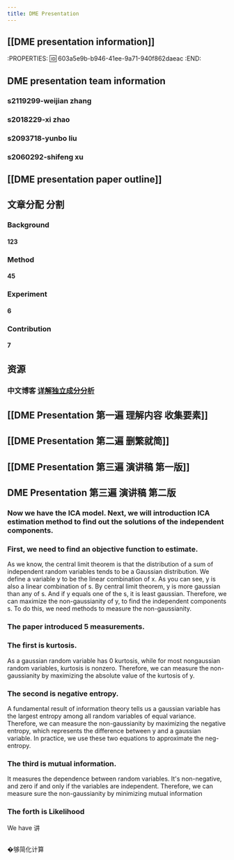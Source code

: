 ```yaml
---
title: DME Presentation
---
```


## [[DME presentation information]]
:PROPERTIES:
:id: 603a5e9b-b946-41ee-9a71-940f862daeac
:END:
## DME presentation team information
### s2119299-weijian zhang
### s2018229-xi zhao
### s2093718-yunbo liu
### s2060292-shifeng xu
## [[DME presentation paper outline]]
## 文章分配 分割
### Background
#### 123
### Method
#### 45
### Experiment
#### 6
### Contribution
#### 7
## 资源
### 中文博客 [详解独立成分分析](https://j.mp/3bloY8M)
## [[DME Presentation 第一遍 理解内容 收集要素]]
## [[DME Presentation 第二遍 删繁就简]]
## [[DME Presentation 第三遍 演讲稿 第一版]]
## DME Presentation 第三遍 演讲稿 第二版
### Now we have the ICA model. Next, we will introduction ICA estimation method to find out the solutions of the independent components.
### First, we need to find an objective function to estimate.
As we know, the central limit theorem is that the distribution of a sum of independent random variables tends to be a Gaussian distribution.
We define a variable y to be the linear combination of x. As you can see, y is also a linear combination of s. 
By central limit theorem, y is more gaussian than any of s. And if y equals one of the s, it is least gaussian. 
Therefore, we can maximize the non-gaussianity of y, to find the independent components s.
To do this, we need methods to measure the non-gaussianity.
### The paper introduced 5 measurements.
### The first is kurtosis.
As a gaussian random variable has 0 kurtosis, while for most nongaussian random variables, kurtosis is nonzero.
Therefore, we can measure the non-gaussianity by maximizing the absolute value of the kurtosis of y.
### The second is negative entropy.
A fundamental result of information theory tells us a gaussian variable has the largest entropy among all random variables of equal variance.
Therefore, we can measure the non-gaussianity by maximizing the negative entropy, which represents the difference between y and a gaussian variable. 
In practice, we use these two equations to approximate the neg-entropy.
### The third is mutual information.
It measures the dependence between random variables. 
It's non-negative, and zero if and only if the variables are independent.
Therefore, we can measure sure the non-gaussianity by minimizing mutual information
### The forth is Likelihood
We have
讲
###
##
�够简化计算
###
##
